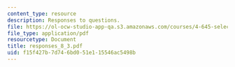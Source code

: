 ```yaml
---
content_type: resource
description: Responses to questions.
file: https://ol-ocw-studio-app-qa.s3.amazonaws.com/courses/4-645-selected-topics-in-architecture-architecture-from-1750-to-the-present-fall-2004/f15f427b7d746bd051e115546ac5498b_responses_8_3.pdf
file_type: application/pdf
resourcetype: Document
title: responses_8_3.pdf
uid: f15f427b-7d74-6bd0-51e1-15546ac5498b
---
```

